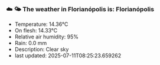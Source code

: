 ### ☁️ 🌤️  The weather in Florianópolis is: Florianópolis

- Temperature: 14.36°C
- On flesh: 14.33°C
- Relative air humidity: 95%
- Rain: 0.0 mm
- Description: Clear sky
- last updated: 2025-07-11T08:25:23.659262

